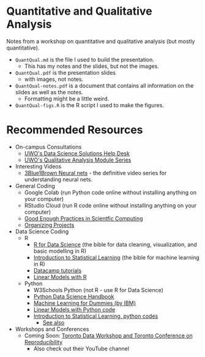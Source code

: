 # Quantitative and Qualitative Analysis 

Notes from a workshop on quantitative and qualitative analysis (but mostly quantitative). 

- `QuantQual.md` is the file I used to build the presentation.
    - This has my notes and the slides, but not the images.
- `QuantQual.pdf` is the presentation slides
    - with images, not notes.
- `QuantQual-notes.pdf` is a document that contains all information on the slides as well as the notes.
    - Formatting might be a little weird.
- `QuantQual-figs.R` is the R script I used to make the figures.


# Recommended Resources

- On-campus Consultations
    - [UWO's Data Science Solutions Help Desk](https://www.uwo.ca/stats/WDSS/index.html)
    - [UWO's Qualitative Analysis Module Series](https://grad.uwo.ca/resources/qualitativemodule.html)
- Interesting Videos
    - [3Blue1Brown Neural nets](https://www.3blue1brown.com/topics/neural-networks) - the definitive video series for understanding neural nets.
- General Coding
    - Google Colab (run Python code online without installing anything on your computer)
    - RStudio Cloud (run R code online without installing anything on your computer)
    - [Good Enough Practices in Scientfic Computing](https://journals.plos.org/ploscompbiol/article?id=10.1371/journal.pcbi.1005510)
    - [Organizing Projects](https://towardsdatascience.com/how-to-organize-your-data-science-project-dd6599cf000a)
- Data Science Coding
    - R
        - [R for Data Science](https://r4ds.had.co.nz/) (the bible for data cleaning, visualization, and basic modelling in R)
        - [Introduction to Statistical Learning](https://www.statlearning.com/) (the bible for machine learning in R)
        - [Datacamp tutorials](https://www.datacamp.com/community/tutorials/linear-regression-R)
        - [Linear Models with R](http://www.utstat.toronto.edu/~brunner/books/LinearModelsWithR.pdf)
    - Python
        - W3Schools Python (not R - use R for Data Science)
        - [Python Data Science Handbook](https://jakevdp.github.io/PythonDataScienceHandbook/)
        - [Machine Learning for Dummies (by IBM)](https://www.ibm.com/downloads/cas/GB8ZMQZ3)
        - [Linear Models with Python code](https://realpython.com/linear-regression-in-python/)
        - [Introduction to Statistical Learning, python codes](https://github.com/JWarmenhoven/ISLR-python)
            - [See also](https://github.com/emredjan/ISL-python)
- Workshops and Conferences
    - Coming Soon: [Toronto Data Workshop and Toronto Conference on Reproducibility](https://canssiontario.utoronto.ca/toronto_workshop_on_reproducibility_2022/?mc_cid=abb5ef4487&mc_eid=d298959bb3)
        - Also check out their YouTube channel



